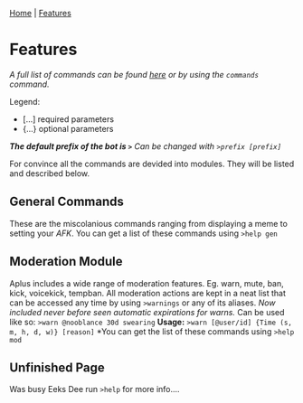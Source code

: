 [Home](https://aplusbot.tech) | [Features](https://aplusbot.tech/features)

# Features

*A full list of commands can be found [here](https://aplusbot.tech/cmds) or by using the `commands` command.*

Legend:
   * [...] required parameters
   * {...} optional parameters
   
***The default prefix of the bot is `>`*** *Can be changed with `>prefix [prefix]`*

For convince all the commands are devided into modules. They will be listed and described below. 

## General Commands
These are the miscolanious commands ranging from displaying a meme to setting your *AFK*.
You can get a list of these commands using `>help gen`

## Moderation Module
Aplus includes a wide range of moderation features. Eg. warn, mute, ban, kick, voicekick, tempban. 
All moderation actions are kept in a neat list that can be accessed any time by using `>warnings` or any of its aliases.
*Now included never before seen automatic expirations for warns.* Can be used like so: `>warn @nooblance 30d swearing` **Usage:** `>warn [@user/id] {Time (s, m, h, d, w)} [reason]`
*You can get the list of these commands using `>help mod`

## Unfinished Page
Was busy Eeks Dee run `>help` for more info....
